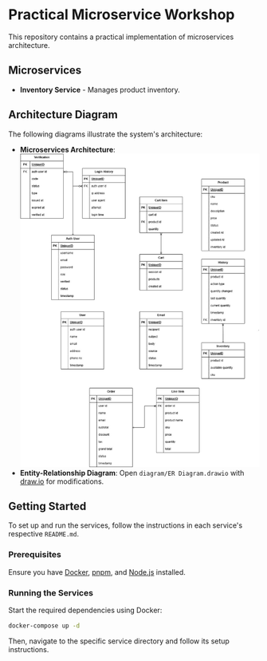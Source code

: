 # Practical Microservice Workshop

This repository contains a practical implementation of microservices architecture.

## Microservices

- **Inventory Service** - Manages product inventory.

## Architecture Diagram

The following diagrams illustrate the system's architecture:

- **Microservices Architecture**: ![Diagram-MS](diagram/Diagram-MS.jpg)
- **Entity-Relationship Diagram**: Open `diagram/ER Diagram.drawio` with [draw.io](https://app.diagrams.net/) for modifications.

## Getting Started

To set up and run the services, follow the instructions in each service's respective `README.md`.

### Prerequisites

Ensure you have [Docker](https://www.docker.com/), [pnpm](https://pnpm.io/), and [Node.js](https://nodejs.org/) installed.

### Running the Services

Start the required dependencies using Docker:

```bash
docker-compose up -d
```

Then, navigate to the specific service directory and follow its setup instructions.

